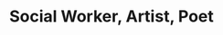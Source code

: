---
img: ''
name: Seema Kundaliya
title: Social Worker, Artist, Poet
desc: "What draws me to Swakruta everytime, is the positive energy every women is filled with. It is so energyzing makes everyone feel what they are and what meant to be super powers. My endless gratitude for Swakruta for changing my life."
---